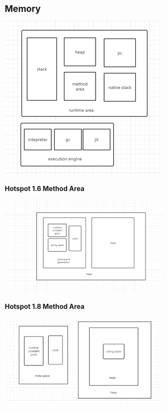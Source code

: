 # Memory

![image](image.png)


## Hotspot 1.6 Method Area

![image_1](image_1.png)


## Hotspot 1.8 Method Area

![image_2](image_2.png)